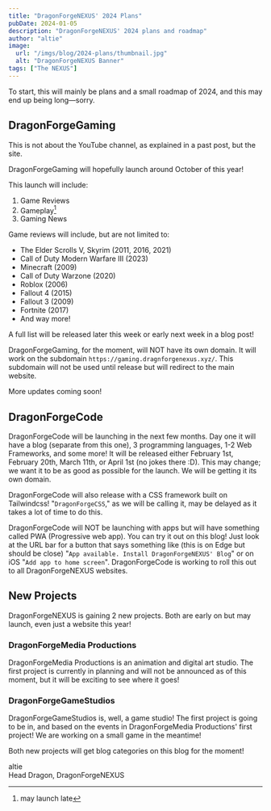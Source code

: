 ```yaml
---
title: "DragonForgeNEXUS' 2024 Plans"
pubDate: 2024-01-05
description: "DragonForgeNEXUS' 2024 plans and roadmap"
author: "altie"
image:
  url: "/imgs/blog/2024-plans/thumbnail.jpg"
  alt: "DragonForgeNEXUS Banner"
tags: ["The NEXUS"]
---
```


To start, this will mainly be plans and a small roadmap of 2024, and this may end up being long—sorry.

## DragonForgeGaming
This is not about the YouTube channel, as explained in a past post, but the site.

DragonForgeGaming will hopefully launch around October of this year!

This launch will include:
1. Game Reviews
2. Gameplay[^1]
3. Gaming News

Game reviews will include, but are not limited to:
- The Elder Scrolls V, Skyrim (2011, 2016, 2021)
- Call of Duty Modern Warfare III (2023)
- Minecraft (2009)
- Call of Duty Warzone (2020)
- Roblox (2006)
- Fallout 4 (2015)
- Fallout 3 (2009)
- Fortnite (2017)
- And way more!

A full list will be released later this week or early next week in a blog post!

DragonForgeGaming, for the moment, will NOT have its own domain. It will work on the subdomain `https://gaming.dragnforgenexus.xyz/`. This subdomain will not be used until release but will redirect to the main website.

More updates coming soon!

## DragonForgeCode
DragonForgeCode will be launching in the next few months. Day one it will have a blog (separate from this one), 3 programming languages, 1-2 Web Frameworks, and some more! It will be released either February 1st, February 20th, March 11th, or April 1st (no jokes there :D). This may change; we want it to be as good as possible for the launch. We will be getting it its own domain.

DragonForgeCode will also release with a CSS framework built on Tailwindcss! "`DragonForgeCSS`," as we will be calling it, may be delayed as it takes a lot of time to do this.

DragonForgeCode will NOT be launching with apps but will have something called PWA (Progressive web app). You can try it out on this blog! Just look at the URL bar for a button that says something like (this is on Edge but should be close) "`App available. Install DragonForgeNEXUS' Blog`" or on iOS "`Add app to home screen`". DragonForgeCode is working to roll this out to all DragonForgeNEXUS websites.

## New Projects
DragonForgeNEXUS is gaining 2 new projects. Both are early on but may launch, even just a website this year!

### DragonForgeMedia Productions
DragonForgeMedia Productions is an animation and digital art studio. The first project is currently in planning and will not be announced as of this moment, but it will be exciting to see where it goes!

### DragonForgeGameStudios
DragonForgeGameStudios is, well, a game studio! The first project is going to be in, and based on the events in DragonForgeMedia Productions' first project! We are working on a small game in the meantime!

Both new projects will get blog categories on this blog for the moment!

altie  
Head Dragon, DragonForgeNEXUS
[^1]: may launch late
